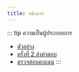 ```yaml
---
title: หน้าแรก
---
```


 ::: tip ความเป็นผู้ประกอบการ
- [ตัวอย่าง](/technopreneurplan.md)  
- [ครั้งที่ 2 ส่งคำตอบ](/technopreneur.md)  
- [ตรวจสอบคะแนน](/check/technopreneur.md) 
::: 


